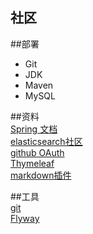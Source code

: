 ## 社区

##部署     
- Git      
- JDK     
- Maven      
- MySQL      


##资料      
[Spring 文档](https://spring.io/guides)   
[elasticsearch社区](https://elasticsearch.cn/explore)      
[github OAuth](https://developer.github.com/apps/building-github-apps/creating-a-github-app/)   
[Thymeleaf](https://www.thymeleaf.org/doc/tutorials/3.0/usingthymeleaf.html#setting-attribute-values)          
[markdown插件](https://pandao.github.io/editor.md/)             

##工具              
[git](https://git-scm.com/)                
[Flyway](https://flywaydb.org/     )              
